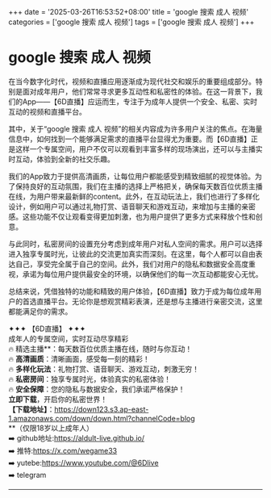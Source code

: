 +++
date = '2025-03-26T16:53:52+08:00'
title = 'google 搜索 成人 视频'
categories = ['google 搜索 成人 视频']
tags = ['google 搜索 成人 视频']
+++

# google 搜索 成人 视频

在当今数字化时代，视频和直播应用逐渐成为现代社交和娱乐的重要组成部分。特别是面对成年用户，他们常常寻求更多互动性和私密性的体验。在这一背景下，我们的App——【6D直播】应运而生，专注于为成年人提供一个安全、私密、实时互动的视频和直播平台。

其中，关于“google 搜索 成人 视频”的相关内容成为许多用户关注的焦点。在海量信息中，如何找到一个能够满足需求的直播平台显得尤为重要。而【6D直播】正是这样一个专属空间，用户不仅可以观看到丰富多样的现场演出，还可以与主播实时互动，体验到全新的社交乐趣。

我们的App致力于提供高清画质，让每位用户都能感受到精致细腻的视觉体验。为了保持良好的互动氛围，我们在主播的选择上严格把关，确保每天数百位优质主播在线，为用户带来最新鲜的content。此外，在互动玩法上，我们也进行了多样化设计，例如用户可以通过礼物打赏、语音聊天和游戏互动，来增加与主播的亲密感。这些功能不仅让观看变得更加刺激，也为用户提供了更多方式来释放个性和创意。

与此同时，私密房间的设置充分考虑到成年用户对私人空间的需求。用户可以选择进入独享专属时光，让彼此的交流更加真实而深刻。在这里，每个人都可以自由表达自己，享受完全属于自己的空间。此外，我们对用户的隐私和数据安全高度重视，承诺为每位用户提供最安全的环境，以确保他们的每一次互动都能安心无忧。

总结来说，凭借独特的功能和精致的用户体验，【6D直播】致力于成为每位成年用户的首选直播平台。无论你是想观赏精彩表演，还是想与主播进行亲密交流，这里都能满足你的需求。

✦✦✦ 【6D直播】 ✦✦✦  
成年人的专属空间，实时互动尽享精彩  
🔥 精选主播**：每天数百位优质主播在线，随时与你互动！  
🔥 **高清画质**：清晰画面，感受每一刻的精彩！  
🔥 **多样化玩法**：礼物打赏、语音聊天、游戏互动，刺激无穷！  
🔥 **私密房间**：独享专属时光，体验真实的私密体验！  
🔥 **安全保障**：您的隐私与数据安全，我们承诺严格保护！  
**立即下载**，开启你的私密世界！  
**【下载地址】**：https://down123.s3.ap-east-1.amazonaws.com/down/down.html?channelCode=blog  
**（仅限18岁以上成年人）  
➡️ github地址:https://aldult-live.github.io/  
➡️ 推特:https://x.com/wegame33  
➡️ yutebe:https://www.youtube.com/@6Dlive  
➡️ telegram

---
